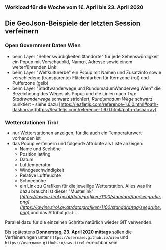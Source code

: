 ### Workload für die Woche vom 16. April bis 23. April 2020

## Die GeoJson-Beispiele der letzten Session verfeinern

### Open Government Daten Wien

- beim Layer "Sehenswürdigkeiten Standorte" für jede Sehenswürdigkeit ein Popup mit Vorschaublid, Namen, Adresse sowie einem weiterführenden Link
- beim Layer "Weltkulturerbe" ein Popup mit Namen und Zusatzinfo sowie verschiedene (transparente) Flächenfarben für Kernzone (rot) und Pufferzone (gelb)
- beim Layer "Stadtwanderwege und RundumadumWanderweg Wien" die Bezeichnung des Weges als Popup und die Linien nach Typ: *Stadtwanderwege* schwarz strichliert, *Rundumadum Wege* schwarz punktiert - siehe dazu [https://leafletjs.com/reference-1.6.0.html#path-dasharray](https://leafletjs.com/reference-1.6.0.html#path-dasharray)

### Wetterstationen Tirol

- nur Wetterstationen anzeigen, für die auch ein Temperaturwert vorhanden ist
- das Popup verfeinern und folgende Attribute als Liste anzeigen:
    * Name und Seehöhe
    * Position lat/lng
    * Datum
    * Lufttemperatur
    * Windgeschwindigkeit
    * Relative Luftfeuchte
    * Schneehöhe
    * ein Link zu Grafiken für die jeweilige Wetterstation. Alles was ihr dazu braucht ist dieser "Musterlink" *[https://lawine.tirol.gv.at/data/grafiken/1100/standard/tag/seegrube.png](https://lawine.tirol.gv.at/data/grafiken/1100/standard/tag/seegrube.png)* und das Attribut `plot` ...


Parallel dazu für die einzelnen Schritte natürlich wieder GIT verwenden.

Bis spätestens **Donnerstag, 23. April 2020 mittags** sollen die Verfeinerungen unter `https://username.github.io/wien` und `https://username.github.io/aws-tirol` erreichbar sein
